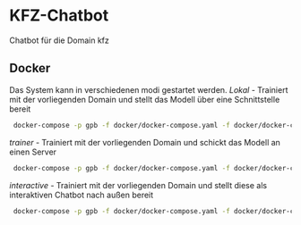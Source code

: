 # KFZ-Chatbot
Chatbot für die Domain kfz

## Docker
Das System kann in verschiedenen modi gestartet werden.
*Lokal* - Trainiert mit der vorliegenden Domain und stellt das Modell über eine Schnittstelle bereit
```bash
 docker-compose -p gpb -f docker/docker-compose.yaml -f docker/docker-compose.local.yaml up -d
```
*trainer* - Trainiert mit der vorliegenden Domain und schickt das Modell an einen Server
```bash
 docker-compose -p gpb -f docker/docker-compose.yaml -f docker/docker-compose.trainer.yaml up -d
```
*interactive* - Trainiert mit der vorliegenden Domain und stellt diese als interaktiven Chatbot nach außen bereit
```bash
 docker-compose -p gpb -f docker/docker-compose.yaml -f docker/docker-compose.interactive.yaml up -d
```